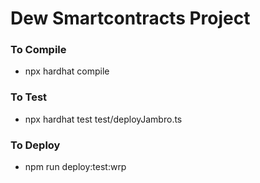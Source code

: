 # Dew Smartcontracts Project

### To Compile

- npx hardhat compile

### To Test

- npx hardhat test test/deployJambro.ts

### To Deploy

- npm run deploy:test:wrp
